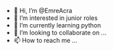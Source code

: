 - 👋 Hi, I’m @EmreAcra
- 👀 I’m interested in junior roles
- 🌱 I’m currently learning python
- 💞️ I’m looking to collaborate on ...
- 📫 How to reach me ...

<!---
EmreAcra/EmreAcra is a ✨ special ✨ repository because its `README.md` (this file) appears on your GitHub profile.
You can click the Preview link to take a look at your changes.
--->

